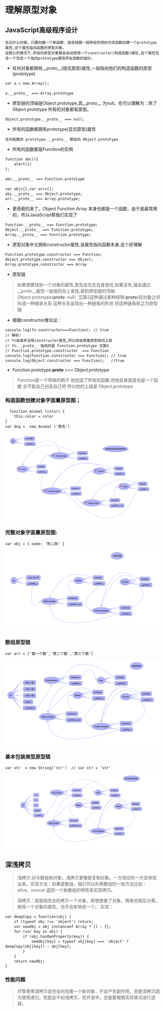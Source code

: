 # 理解原型对象

## JavaScript高级程序设计
```
无论什么时候，只要创建一个新函数，就会根据一组特定的规则为该函数创建一个prototype属性,这个属性指向函数的原型对象。
在默认的情况下,所有的原型对象都会自动获得一个constructor(构造函数)属性,这个属性包含一个包含一个指向prototype属性所在函数的指针。
```


* 任何对象都拥有__proto__(隐式原型)属性,一般指向他们的构造函数的原型(prototype)
```
var a = new Array();

a.__proto__ === Array.prototype
```
* 原型链的顶端是Object.prototype,其__proto__ 为null。也可以理解为：除了Object.prototype 所有的对象都有原型。
```
Object.prototype.__proto__ === null;
```
* 所有的函数都拥有prototype(显式原型)属性
```
任何函数的 prototype.__proto__ 都指向 Object.prototype
```
* 所有的函数都是Function的实例
```
function abc(){
    alert(1)
};

abc.__proto__ === Function.prototype

var obj={},var arr=[];
obj.__proto__ === Object.prototype;
arr.__proto__ === Array.prototype;
```
* 更奇葩的来了，Object Function Array 本身也都是一个函数，由于是最常用的，所以JavaScript帮我们实现了

```
Function.__proto__ === Function.prototype;
Object.__proto__ === Function.prototype;
Array.__proto__ === Function.prototype;
```

* 原型对象中又拥有constructor属性,该属性指向函数本身,这个好理解


```
Function.prototype.constructor === Function;
Object.prototype.constructor === Object;
Array.prototype.constructor === Array

```

* 原型链
> 如果想要找到一个对象的属性,首先会先在自身查找,如果没有,就会通过__proto__属性一层层的向上查找,直到原型链的顶端 Object.prototype(__proto__: null）见第2这种通过某种纽带(__proto__)将对象之间形成一种继承关系 这种关系呈现出一种链条的形状 将这种链条称之为原型链



* 根据constructor推论出：

```
console.log(fn.constructor===Function); // true 
// 解析: 
// fn自身并没有constructor属性,所以他会顺着原型链向上找
// fn.__proto__ 指向的是 Function.prototype 见第4
// Function.prototype.constructor  === Function
console.log(Function.constructor === Function); // true
console.log(Object.constructor === Function);   //true
```


* Function.prototype.__proto__ === Object.prototype

> Function是一个特殊的例子 他创造了所有的函数,但他自身就是也是一个函数 总不能自己创造自己吧 所以他的上级是 Object.prototype



### 构造函数创建对象字面量原型图；
```
  function Animal (color) {
    this.color = color
}
var dog =  new Animal ('黑色')
```
![构造函数创建对象字面量原型图](./img/构造函数创建对象字面量原型图.png)



### 完整对象字面量原型图:

```
var obj = { name: '陈二狗' } 
```

![完整对象字面量原型图](./img/完整对象字面量原型图.png)


### 数组原型链

```
var arr = ['第一个数','第二个数','第三个数']
```
![数组原型链](./img/数组原型链.png)

### 基本包装类型原型链
```
var str  = new String('str')  // var str = 'str'
```
![基本包装类型原型链](./img/基本包装类型原型链.png)



## 深浅拷贝
>浅拷贝:对与数组和对象，浅拷贝更像是复制对象。一方改动另一方会体现出来。实现方法：如果是数组，我们可以利用数组的一些方法比如：slice、concat 返回一个新数组的特性来实现拷贝。

>深拷贝：就是指完全的拷贝一个对象，即使嵌套了对象，两者也相互分离，修改一个对象的属性，也不会影响另一个。 实现：

```
var deepCopy = function(obj) {
    if (typeof obj !== 'object') return;
    var newObj = obj instanceof Array ? [] : {};
    for (var key in obj) {
        if (obj.hasOwnProperty(key)) {
            newObj[key] = typeof obj[key] === 'object' ? deepCopy(obj[key]) : obj[key];
        }
    }
    return newObj;
}
```
### 性能问题
>尽管使用深拷贝会完全的克隆一个新对象，不会产生副作用，但是深拷贝因为使用递归，性能会不如浅拷贝，在开发中，还是要根据实际情况进行选择。